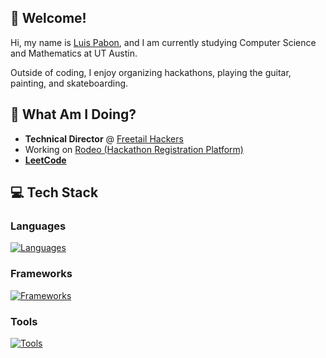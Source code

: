 ## 👋 Welcome!
Hi, my name is [Luis Pabon](https://www.linkedin.com/in/qyuo/), and I am currently studying Computer Science and Mathematics at UT Austin.

Outside of coding, I enjoy organizing hackathons, playing the guitar, painting, and skateboarding.

## 📍 What Am I Doing?
  - **Technical Director** @ [Freetail Hackers](https://freetailhackers.com/) 
  - Working on [Rodeo (Hackathon Registration Platform)](https://gitlab.com/freetail-hackers/rodeo)
  - [**LeetCode**](https://leetcode.com/u/qyuo/)

## 💻 Tech Stack
### Languages
[![Languages](https://skillicons.dev/icons?i=java,python,js,c,cpp,r&theme=dark)](https://skillicons.dev)
### Frameworks
[![Frameworks](https://skillicons.dev/icons?i=nodejs,express,,spring,flask,tailwind,django,pytorch&theme=dark)](https://skillicons.dev)
### Tools
[![Tools](https://skillicons.dev/icons?i=git,docker,kubernetes,rabbitmq,mongodb,postgresql,supabase,aws&theme=dark)](https://skillicons.dev)

